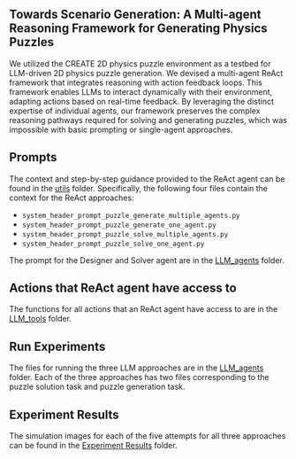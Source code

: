 ## Towards Scenario Generation: A Multi-agent Reasoning Framework for Generating Physics Puzzles

We utilized the CREATE 2D physics puzzle environment as a testbed for LLM-driven 2D physics puzzle generation. We devised a multi-agent ReAct framework that integrates reasoning with action feedback loops. This framework enables LLMs to interact dynamically with their environment, adapting actions based on real-time feedback. By leveraging the distinct expertise of individual agents, our framework preserves the complex reasoning pathways required for solving and generating puzzles, which was impossible with basic prompting or single-agent approaches.

## Prompts
The context and step-by-step guidance provided to the ReAct agent can be found in the [utils](./utils) folder.
Specifically, the following four files contain the context for the ReAct approaches:
- `system_header_prompt_puzzle_generate_multiple_agents.py`
- `system_header_prompt_puzzle_generate_one_agent.py`
- `system_header_prompt_puzzle_solve_multiple_agents.py`
- `system_header_prompt_puzzle_solve_one_agent.py`

The prompt for the Designer and Solver agent are in the [LLM_agents](./LLM_agents) folder.

## Actions that ReAct agent have access to
The functions for all actions that an ReAct agent have access to are in the [LLM_tools](./LLM_tool) folder.

## Run Experiments
The files for running the three LLM approaches are in the [LLM_agents](./LLM_agents) folder. Each of the three approaches has two files corresponding to the puzzle solution task and puzzle generation task.

## Experiment Results
The simulation images for each of the five attempts for all three approaches can be found in the [Experiment Results](./Experiment%20Results) folder.
